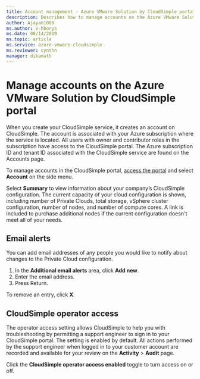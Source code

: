 ```yaml
--- 
title: Account management - Azure VMware Solution by CloudSimple portal 
description: Describes how to manage accounts on the Azure VMware Solution by CloudSimple portal 
author: Ajayan1008
ms.author: v-hborys 
ms.date: 08/14/2019 
ms.topic: article 
ms.service: azure-vmware-cloudsimple 
ms.reviewer: cynthn 
manager: dikamath 
---
```


# Manage accounts on the Azure VMware Solution by CloudSimple portal

When you create your CloudSimple service, it creates an account on CloudSimple. The account is associated with your Azure subscription where the service is located. All users with owner and contributor roles in the subscription have access to the CloudSimple portal. The Azure subscription ID and tenant ID associated with the CloudSimple service are found on the Accounts page.

To manage accounts in the CloudSimple portal, [access the portal](access-cloudsimple-portal.md) and select **Account** on the side menu.

Select **Summary** to view information about your company’s CloudSimple configuration. The current capacity of your cloud configuration is shown, including number of Private Clouds, total storage, vSphere cluster configuration, number of nodes, and number of compute cores. A link is included to purchase additional nodes if the current configuration doesn't meet all of your needs.

## Email alerts

You can add email addresses of any people you would like to notify about changes to the Private Cloud configuration.

1. In the **Additional email alerts** area, click **Add new**.
2. Enter the email address.
3. Press Return.  

To remove an entry, click **X**.

## CloudSimple operator access

The operator access setting allows CloudSimple to help you with troubleshooting by permitting a support engineer to sign in to your CloudSimple portal.  The setting is enabled by default. All actions performed by the support engineer when logged in to your customer account are recorded and available for your review on the **Activity** > **Audit** page.

Click the **CloudSimple operator access enabled** toggle to turn access on or off.
